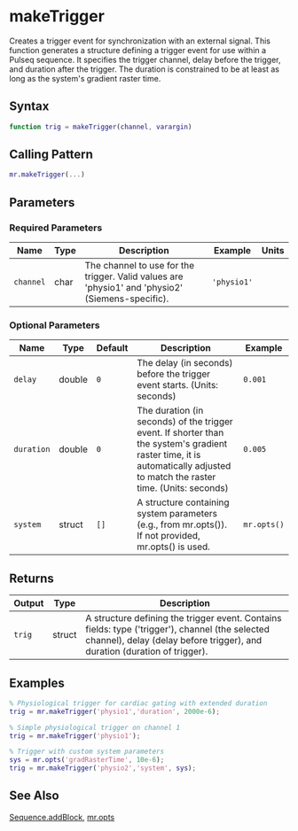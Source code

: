 # makeTrigger

Creates a trigger event for synchronization with an external signal.  This function generates a structure defining a trigger event for use within a Pulseq sequence.  It specifies the trigger channel, delay before the trigger, and duration after the trigger.  The duration is constrained to be at least as long as the system's gradient raster time.

## Syntax

```matlab
function trig = makeTrigger(channel, varargin)
```

## Calling Pattern

```matlab
mr.makeTrigger(...)
```

## Parameters

### Required Parameters

| Name | Type | Description | Example | Units |
|------|------|-------------|---------|-------|
| `channel` | char | The channel to use for the trigger.  Valid values are 'physio1' and 'physio2' (Siemens-specific). | `'physio1'` |  |

### Optional Parameters

| Name | Type | Default | Description | Example |
|------|------|---------|-------------|---------|
| `delay` | double | `0` | The delay (in seconds) before the trigger event starts. (Units: seconds) | `0.001` |
| `duration` | double | `0` | The duration (in seconds) of the trigger event.  If shorter than the system's gradient raster time, it is automatically adjusted to match the raster time. (Units: seconds) | `0.005` |
| `system` | struct | `[]` | A structure containing system parameters (e.g., from mr.opts()). If not provided, mr.opts() is used. | `mr.opts()` |

## Returns

| Output | Type | Description |
|--------|------|-------------|
| `trig` | struct | A structure defining the trigger event. Contains fields: type ('trigger'), channel (the selected channel), delay (delay before trigger), and duration (duration of trigger). |

## Examples

```matlab
% Physiological trigger for cardiac gating with extended duration
trig = mr.makeTrigger('physio1','duration', 2000e-6);

% Simple physiological trigger on channel 1
trig = mr.makeTrigger('physio1');

% Trigger with custom system parameters
sys = mr.opts('gradRasterTime', 10e-6);
trig = mr.makeTrigger('physio2','system', sys);
```

## See Also

[Sequence.addBlock](addBlock.md), [mr.opts](opts.md)
